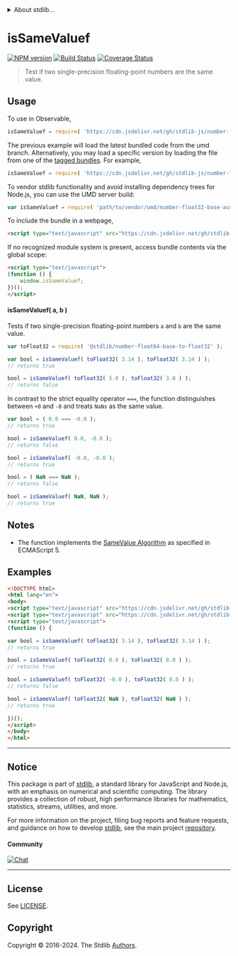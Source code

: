 <!--

@license Apache-2.0

Copyright (c) 2024 The Stdlib Authors.

Licensed under the Apache License, Version 2.0 (the "License");
you may not use this file except in compliance with the License.
You may obtain a copy of the License at

   http://www.apache.org/licenses/LICENSE-2.0

Unless required by applicable law or agreed to in writing, software
distributed under the License is distributed on an "AS IS" BASIS,
WITHOUT WARRANTIES OR CONDITIONS OF ANY KIND, either express or implied.
See the License for the specific language governing permissions and
limitations under the License.

-->


<details>
  <summary>
    About stdlib...
  </summary>
  <p>We believe in a future in which the web is a preferred environment for numerical computation. To help realize this future, we've built stdlib. stdlib is a standard library, with an emphasis on numerical and scientific computation, written in JavaScript (and C) for execution in browsers and in Node.js.</p>
  <p>The library is fully decomposable, being architected in such a way that you can swap out and mix and match APIs and functionality to cater to your exact preferences and use cases.</p>
  <p>When you use stdlib, you can be absolutely certain that you are using the most thorough, rigorous, well-written, studied, documented, tested, measured, and high-quality code out there.</p>
  <p>To join us in bringing numerical computing to the web, get started by checking us out on <a href="https://github.com/stdlib-js/stdlib">GitHub</a>, and please consider <a href="https://opencollective.com/stdlib">financially supporting stdlib</a>. We greatly appreciate your continued support!</p>
</details>

# isSameValuef

[![NPM version][npm-image]][npm-url] [![Build Status][test-image]][test-url] [![Coverage Status][coverage-image]][coverage-url] <!-- [![dependencies][dependencies-image]][dependencies-url] -->

> Test if two single-precision floating-point numbers are the same value.



<section class="usage">

## Usage

To use in Observable,

```javascript
isSameValuef = require( 'https://cdn.jsdelivr.net/gh/stdlib-js/number-float32-base-assert-is-same-value@umd/browser.js' )
```
The previous example will load the latest bundled code from the umd branch. Alternatively, you may load a specific version by loading the file from one of the [tagged bundles](https://github.com/stdlib-js/number-float32-base-assert-is-same-value/tags). For example,

```javascript
isSameValuef = require( 'https://cdn.jsdelivr.net/gh/stdlib-js/number-float32-base-assert-is-same-value@v0.2.0-umd/browser.js' )
```

To vendor stdlib functionality and avoid installing dependency trees for Node.js, you can use the UMD server build:

```javascript
var isSameValuef = require( 'path/to/vendor/umd/number-float32-base-assert-is-same-value/index.js' )
```

To include the bundle in a webpage,

```html
<script type="text/javascript" src="https://cdn.jsdelivr.net/gh/stdlib-js/number-float32-base-assert-is-same-value@umd/browser.js"></script>
```

If no recognized module system is present, access bundle contents via the global scope:

```html
<script type="text/javascript">
(function () {
    window.isSameValuef;
})();
</script>
```

#### isSameValuef( a, b )

Tests if two single-precision floating-point numbers `a` and `b` are the same value.

```javascript
var toFloat32 = require( '@stdlib/number-float64-base-to-float32' );

var bool = isSameValuef( toFloat32( 3.14 ), toFloat32( 3.14 ) );
// returns true

bool = isSameValuef( toFloat32( 5.0 ), toFloat32( 3.0 ) );
// returns false
```

In contrast to the strict equality operator `===`, the function distinguishes between `+0` and `-0` and treats `NaNs` as the same value.

<!-- eslint-disable no-compare-neg-zero, use-isnan -->

```javascript
var bool = ( 0.0 === -0.0 );
// returns true

bool = isSameValuef( 0.0, -0.0 );
// returns false

bool = isSameValuef( -0.0, -0.0 );
// returns true

bool = ( NaN === NaN );
// returns false

bool = isSameValuef( NaN, NaN );
// returns true
```

</section>

<!-- /.usage -->

<section class="notes">

## Notes

-   The function implements the [SameValue Algorithm][ecma-262-same-value-algorithm] as specified in ECMAScript 5.

</section>

<!-- /.notes -->

<section class="examples">

## Examples

<!-- eslint no-undef: "error" -->

```html
<!DOCTYPE html>
<html lang="en">
<body>
<script type="text/javascript" src="https://cdn.jsdelivr.net/gh/stdlib-js/number-float64-base-to-float32@umd/browser.js"></script>
<script type="text/javascript" src="https://cdn.jsdelivr.net/gh/stdlib-js/number-float32-base-assert-is-same-value@umd/browser.js"></script>
<script type="text/javascript">
(function () {

var bool = isSameValuef( toFloat32( 3.14 ), toFloat32( 3.14 ) );
// returns true

bool = isSameValuef( toFloat32( 0.0 ), toFloat32( 0.0 ) );
// returns true

bool = isSameValuef( toFloat32( -0.0 ), toFloat32( 0.0 ) );
// returns false

bool = isSameValuef( toFloat32( NaN ), toFloat32( NaN ) );
// returns true

})();
</script>
</body>
</html>
```

</section>

<!-- /.examples -->

<!-- C interface documentation. -->



<!-- Section for related `stdlib` packages. Do not manually edit this section, as it is automatically populated. -->

<section class="related">

</section>

<!-- /.related -->

<!-- Section for all links. Make sure to keep an empty line after the `section` element and another before the `/section` close. -->


<section class="main-repo" >

* * *

## Notice

This package is part of [stdlib][stdlib], a standard library for JavaScript and Node.js, with an emphasis on numerical and scientific computing. The library provides a collection of robust, high performance libraries for mathematics, statistics, streams, utilities, and more.

For more information on the project, filing bug reports and feature requests, and guidance on how to develop [stdlib][stdlib], see the main project [repository][stdlib].

#### Community

[![Chat][chat-image]][chat-url]

---

## License

See [LICENSE][stdlib-license].


## Copyright

Copyright &copy; 2016-2024. The Stdlib [Authors][stdlib-authors].

</section>

<!-- /.stdlib -->

<!-- Section for all links. Make sure to keep an empty line after the `section` element and another before the `/section` close. -->

<section class="links">

[npm-image]: http://img.shields.io/npm/v/@stdlib/number-float32-base-assert-is-same-value.svg
[npm-url]: https://npmjs.org/package/@stdlib/number-float32-base-assert-is-same-value

[test-image]: https://github.com/stdlib-js/number-float32-base-assert-is-same-value/actions/workflows/test.yml/badge.svg?branch=v0.2.0
[test-url]: https://github.com/stdlib-js/number-float32-base-assert-is-same-value/actions/workflows/test.yml?query=branch:v0.2.0

[coverage-image]: https://img.shields.io/codecov/c/github/stdlib-js/number-float32-base-assert-is-same-value/main.svg
[coverage-url]: https://codecov.io/github/stdlib-js/number-float32-base-assert-is-same-value?branch=main

<!--

[dependencies-image]: https://img.shields.io/david/stdlib-js/number-float32-base-assert-is-same-value.svg
[dependencies-url]: https://david-dm.org/stdlib-js/number-float32-base-assert-is-same-value/main

-->

[chat-image]: https://img.shields.io/gitter/room/stdlib-js/stdlib.svg
[chat-url]: https://app.gitter.im/#/room/#stdlib-js_stdlib:gitter.im

[stdlib]: https://github.com/stdlib-js/stdlib

[stdlib-authors]: https://github.com/stdlib-js/stdlib/graphs/contributors

[umd]: https://github.com/umdjs/umd
[es-module]: https://developer.mozilla.org/en-US/docs/Web/JavaScript/Guide/Modules

[deno-url]: https://github.com/stdlib-js/number-float32-base-assert-is-same-value/tree/deno
[deno-readme]: https://github.com/stdlib-js/number-float32-base-assert-is-same-value/blob/deno/README.md
[umd-url]: https://github.com/stdlib-js/number-float32-base-assert-is-same-value/tree/umd
[umd-readme]: https://github.com/stdlib-js/number-float32-base-assert-is-same-value/blob/umd/README.md
[esm-url]: https://github.com/stdlib-js/number-float32-base-assert-is-same-value/tree/esm
[esm-readme]: https://github.com/stdlib-js/number-float32-base-assert-is-same-value/blob/esm/README.md
[branches-url]: https://github.com/stdlib-js/number-float32-base-assert-is-same-value/blob/main/branches.md

[stdlib-license]: https://raw.githubusercontent.com/stdlib-js/number-float32-base-assert-is-same-value/main/LICENSE

[ecma-262-same-value-algorithm]: http://ecma-international.org/ecma-262/5.1/#sec-9.12

</section>

<!-- /.links -->
